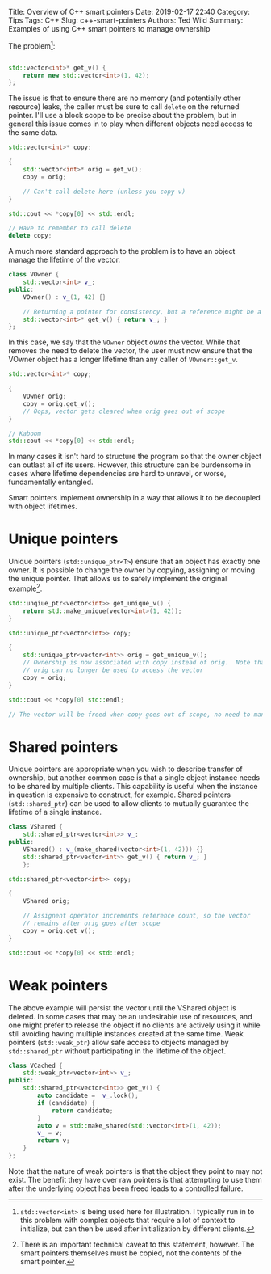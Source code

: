 Title: Overview of C++ smart pointers
Date: 2019-02-17 22:40
Category: Tips
Tags: C++
Slug: c++-smart-pointers
Authors: Ted Wild
Summary: Examples of using C++ smart pointers to manage ownership

The problem[^1]:

```c++

std::vector<int>* get_v() {
    return new std::vector<int>(1, 42);
};
```

The issue is that to ensure there are no memory (and potentially other resource) leaks, the caller must be sure to call ``` delete ``` on the returned pointer.  I'll use a block scope to be precise about the problem, but in general this issue comes in to play when different objects need access to the same data.

```c++
std::vector<int>* copy;

{
    std::vector<int>* orig = get_v();
    copy = orig;

    // Can't call delete here (unless you copy v)
}

std::cout << *copy[0] << std::endl;

// Have to remember to call delete 
delete copy;
```

A much more standard approach to the problem is to have an object manage the lifetime of the vector.

```c++
class VOwner {
    std::vector<int> v_;
public:
    VOwner() : v_(1, 42) {}

    // Returning a pointer for consistency, but a reference might be a better idea in practice
    std::vector<int>* get_v() { return v_; }
};
```

In this case, we say that the ```VOwner``` object *owns* the vector.  While that removes the need to delete the vector, the user must now ensure that the VOwner object has a longer lifetime than any caller of ```VOwner::get_v```.

```c++
std::vector<int>* copy;

{
    VOwner orig;
    copy = orig.get_v();
    // Oops, vector gets cleared when orig goes out of scope
}

// Kaboom
std::cout << *copy[0] << std::endl;
```

In many cases it isn't hard to structure the program so that the owner object can outlast all of its users.  However, this structure can be burdensome in cases where lifetime dependencies are hard to unravel, or worse, fundamentally entangled.

Smart pointers implement ownership in a way that allows it to be decoupled with object lifetimes.

# Unique pointers

Unique pointers (```std::unique_ptr<T>```) ensure that an object has exactly one owner.  It is possible to change the owner by copying, assigning or moving the unique pointer.  That allows us to safely implement the original example[^2].

```c++
std::unqiue_ptr<vector<int>> get_unique_v() {
    return std::make_unique(vector<int>(1, 42));
}

std::unique_ptr<vector<int>> copy;

{
    std::unique_ptr<vector<int>> orig = get_unique_v();
    // Ownership is now associated with copy instead of orig.  Note that after this statement
    // orig can no longer be used to access the vector
    copy = orig;
}

std::cout << *copy[0] std::endl;

// The vector will be freed when copy goes out of scope, no need to manually call delete
```

# Shared pointers

Unique pointers are appropriate when you wish to describe transfer of ownership, but another common case is that a single object instance needs to be shared by multiple clients.  This capability is useful when the instance in question is expensive to construct, for example.  Shared pointers (```std::shared_ptr```) can be used to allow clients to mutually guarantee the lifetime of a single instance.

```c++
class VShared {
    std::shared_ptr<vector<int>> v_;
public:
    VShared() : v_(make_shared(vector<int>(1, 42))) {}
    std::shared_ptr<vector<int>> get_v() { return v_; }
    };

std::shared_ptr<vector<int>> copy;

{
    VShared orig;

    // Assignent operator increments reference count, so the vector
    // remains after orig goes after scope
    copy = orig.get_v();
}

std::cout << *copy[0] << std::endl;
```

# Weak pointers

The above example will persist the vector until the VShared object is deleted.  In some cases that may be an undesirable use of resources, and one might prefer to release the object if no clients are actively using it while still avoiding having multiple instances created at the same time.  Weak pointers (```std::weak_ptr```) allow safe access to objects managed by ```std::shared_ptr``` without participating in the lifetime of the object.

```c++
class VCached {
    std::weak_ptr<vector<int>> v_;
public:
    std::shared_ptr<vector<int>> get_v() {
        auto candidate =  v_.lock();
        if (candidate) {
            return candidate;
        }
        auto v = std::make_shared(std::vector<int>(1, 42));
        v_ = v;
        return v;
    }
};
```

Note that the nature of weak pointers is that the object they point to
may not exist.  The benefit they have over raw pointers is that
attempting to use them after the underlying object has been freed
leads to a controlled failure.

[//]: # (Footnotes)

[^1]: `std::vector<int>` is being used here for illustration.  I typically run in to this problem with complex objects that require a lot of context to initialize, but can then be used after initialization by different clients.

[^2]: There is an important technical caveat to this statement, however.  The smart pointers themselves must be copied, not the contents of the smart     pointer.

    

